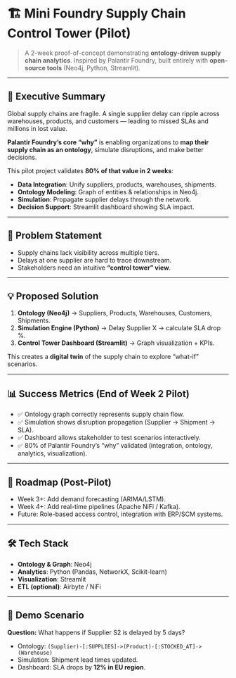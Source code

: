 # 🏗️ Mini Foundry Supply Chain Control Tower (Pilot)

> A 2-week proof-of-concept demonstrating **ontology-driven supply chain analytics**.
> Inspired by Palantir Foundry, built entirely with **open-source tools** (Neo4j, Python, Streamlit).

---

## 🎯 Executive Summary
Global supply chains are fragile. A single supplier delay can ripple across warehouses, products, and customers — leading to missed SLAs and millions in lost value.

**Palantir Foundry’s core “why”** is enabling organizations to **map their supply chain as an ontology**, simulate disruptions, and make better decisions.

This pilot project validates **80% of that value in 2 weeks**:
- **Data Integration**: Unify suppliers, products, warehouses, shipments.
- **Ontology Modeling**: Graph of entities & relationships in Neo4j.
- **Simulation**: Propagate supplier delays through the network.
- **Decision Support**: Streamlit dashboard showing SLA impact.

---

## 🔑 Problem Statement
- Supply chains lack visibility across multiple tiers.
- Delays at one supplier are hard to trace downstream.
- Stakeholders need an intuitive **“control tower” view**.

---

## 💡 Proposed Solution
1. **Ontology (Neo4j)** → Suppliers, Products, Warehouses, Customers, Shipments.
2. **Simulation Engine (Python)** → Delay Supplier X → calculate SLA drop %.
3. **Control Tower Dashboard (Streamlit)** → Graph visualization + KPIs.

This creates a **digital twin** of the supply chain to explore “what-if” scenarios.

---

## 📊 Success Metrics (End of Week 2 Pilot)
- ✅ Ontology graph correctly represents supply chain flow.
- ✅ Simulation shows disruption propagation (Supplier → Shipment → SLA).
- ✅ Dashboard allows stakeholder to test scenarios interactively.
- ✅ 80% of Palantir Foundry’s “why” validated (integration, ontology, analytics, visualization).

---

## 🚀 Roadmap (Post-Pilot)
- Week 3+: Add demand forecasting (ARIMA/LSTM).
- Week 4+: Add real-time pipelines (Apache NiFi / Kafka).
- Future: Role-based access control, integration with ERP/SCM systems.

---

## 🛠️ Tech Stack
- **Ontology & Graph**: Neo4j
- **Analytics**: Python (Pandas, NetworkX, Scikit-learn)
- **Visualization**: Streamlit
- **ETL (optional)**: Airbyte / NiFi

---

## 🎥 Demo Scenario
**Question:** What happens if Supplier S2 is delayed by 5 days?
- Ontology: `(Supplier)-[:SUPPLIES]->(Product)-[:STOCKED_AT]->(Warehouse)`
- Simulation: Shipment lead times updated.
- Dashboard: SLA drops by **12% in EU region**.

